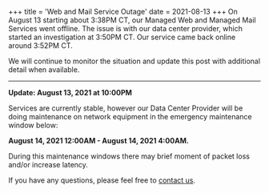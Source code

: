 +++
title = 'Web and Mail Service Outage'
date = 2021-08-13
+++
On August 13 starting about 3:38PM CT, our Managed Web and Managed Mail Services went offline. The issue is with our data center provider, which started an investigation at 3:50PM CT. Our service came back online around 3:52PM CT.

We will continue to monitor the situation and update this post with additional detail when available.

----

**Update: August 13, 2021 at 10:00PM**

Services are currently stable, however our Data Center Provider will be doing maintenance on network equipment in the emergency maintenance window below:

**August 14, 2021 12:00AM - August 14, 2021 4:00AM.**

During this maintenance windows there may brief moment of packet loss and/or increase latency.

If you have any questions, please feel free to [contact us](https://madscitech.com/about/contact/).